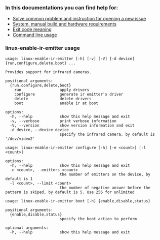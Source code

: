 ### In this documentations you can find help for:
* [Solve common problem and instruction for opening a new issue](docs/issues.md)
* [System, manual build and hardware requirements](docs/requirements.md)
* [Exit code meaning](docs/exit-code.md)
* [Command line usage](#linux-enable-ir-emitter-usage) 

### linux-enable-ir-emitter usage 
```
usage: linux-enable-ir-emitter [-h] [-v] [-V] [-d device] {run,configure,delete,boot} ...

Provides support for infrared cameras.

positional arguments:
  {run,configure,delete,boot}
    run                 apply drivers
    configure           generate ir emitter's driver
    delete              delete drivers
    boot                enable ir at boot

options:
  -h, --help            show this help message and exit
  -v, --verbose         print verbose information
  -V, --version         show version information and exit
  -d device, --device device
                        specify the infrared camera, by default is '/dev/video2'
```
```
usage: linux-enable-ir-emitter configure [-h] [-e <count>] [-l <count>]

options:
  -h, --help            show this help message and exit
  -e <count>, --emitters <count>
                        the number of emitters on the device, by default is 1
  -l <count>, --limit <count>
                        the number of negative answer before the pattern is skiped, by default is 5. Use 256 for unlimited
```
```
usage: linux-enable-ir-emitter boot [-h] {enable,disable,status}

positional arguments:
  {enable,disable,status}
                        specify the boot action to perform

optional arguments:
  -h, --help            show this help message and exit
```